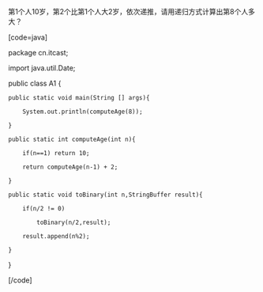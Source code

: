 第1个人10岁，第2个比第1个人大2岁，依次递推，请用递归方式计算出第8个人多大？
[code=java]
package cn.itcast;

import java.util.Date;

public class A1 {

	public static void main(String [] args){
		System.out.println(computeAge(8));
	}
	public static int computeAge(int n){
		if(n==1) return 10;
		return computeAge(n-1) + 2;
	}
	public static void toBinary(int n,StringBuffer result){
		if(n/2 != 0)
			toBinary(n/2,result);
		result.append(n%2);
	}
}
[/code]
